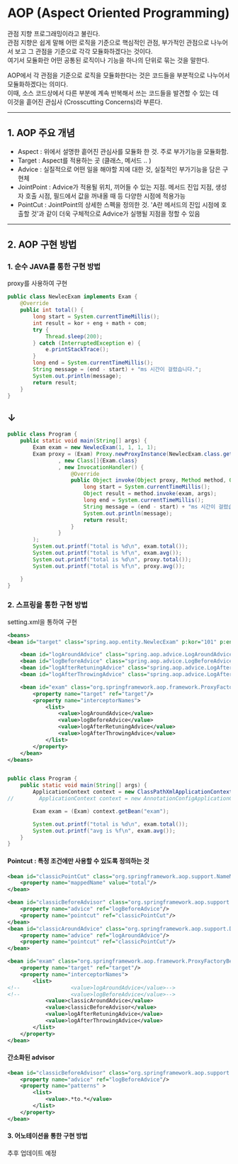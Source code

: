 # AOP (Aspect Oriented Programming)
관점 지향 프로그래밍이라고 불린다.   
관점 지향은 쉽게 말해 어떤 로직을 기준으로 핵심적인 관점, 부가적인 관점으로 나누어서 보고 그 관점을 기준으로 각각 모듈화하겠다는 것이다.   
여기서 모듈화란 어떤 공통된 로직이나 기능을 하나의 단위로 묶는 것을 말한다.

AOP에서 각 관점을 기준으로 로직을 모듈화한다는 것은 코드들을 부분적으로 나누어서 모듈화하겠다는 의미다.   
이때, 소스 코드상에서 다른 부분에 계속 반복해서 쓰는 코드들을 발견할 수 있는 데   
이것을 흩어진 관심사 (Crosscutting Concerns)라 부른다.

---

## 1. AOP 주요 개념
* Aspect : 위에서 설명한 흩어진 관심사를 모듈화 한 것. 주로 부가기능을 모듈화함.
* Target : Aspect를 적용하는 곳 (클래스, 메서드 .. )
* Advice : 실질적으로 어떤 일을 해야할 지에 대한 것, 실질적인 부가기능을 담은 구현체
* JointPoint : Advice가 적용될 위치, 끼어들 수 있는 지점. 메서드 진입 지점, 생성자 호출 시점, 필드에서 값을 꺼내올 때 등 다양한 시점에 적용가능
* PointCut : JointPoint의 상세한 스펙을 정의한 것. 'A란 메서드의 진입 시점에 호출할 것'과 같이 더욱 구체적으로 Advice가 실행될 지점을 정할 수 있음

---
## 2. AOP 구현 방법 

### 1. 순수 JAVA를 통한 구현 방법
proxy를 사용하여 구현
```java
public class NewlecExam implements Exam {
    @Override
    public int total() {
        long start = System.currentTimeMillis();
        int result = kor + eng + math + com;
        try {
            Thread.sleep(200);
        } catch (InterruptedException e) {
            e.printStackTrace();
        }
        long end = System.currentTimeMillis();
        String message = (end - start) + "ms 시간이 걸렸습니다.";
        System.out.println(message);
        return result;
    }
}
```
## ↓
```java
public class Program {
    public static void main(String[] args) {
        Exam exam = new NewlecExam(1, 1, 1, 1);
        Exam proxy = (Exam) Proxy.newProxyInstance(NewlecExam.class.getClassLoader()
                , new Class[]{Exam.class}
                , new InvocationHandler() {
                    @Override
                    public Object invoke(Object proxy, Method method, Object[] args) throws Throwable {
                        long start = System.currentTimeMillis();
                        Object result = method.invoke(exam, args);
                        long end = System.currentTimeMillis();
                        String message = (end - start) + "ms 시간이 걸렸습니다.";
                        System.out.println(message);
                        return result;
                    }
                }
        );
        System.out.printf("total is %d\n", exam.total());
        System.out.printf("total is %f\n", exam.avg());
        System.out.printf("total is %d\n", proxy.total());
        System.out.printf("total is %f\n", proxy.avg());

    }
}
```

### 2. 스프링을 통한 구현 방법
setting.xml을 통하여 구현
```xml
<beans>
<bean id="target" class="spring.aop.entity.NewlecExam" p:kor="101" p:eng="1" p:com="1" p:math="1"/>

    <bean id="logAroundAdvice" class="spring.aop.advice.LogAroundAdvice"/>
    <bean id="logBeforeAdvice" class="spring.aop.advice.LogBeforeAdvice"/>
    <bean id="logAfterRetuningAdvice" class="spring.aop.advice.LogAfterRetuningAdvice"/>
    <bean id="logAfterThrowingAdvice" class="spring.aop.advice.LogAfterThrowingAdvice"/>

    <bean id="exam" class="org.springframework.aop.framework.ProxyFactoryBean">
        <property name="target" ref="target"/>
        <property name="interceptorNames">
            <list>
                <value>logAroundAdvice</value>
                <value>logBeforeAdvice</value>
                <value>logAfterRetuningAdvice</value>
                <value>logAfterThrowingAdvice</value>
            </list>
        </property>
    </bean>
</beans>
```
```java

public class Program {
    public static void main(String[] args) {
        ApplicationContext context = new ClassPathXmlApplicationContext("spring/aop/setting.xml");
//        ApplicationContext context = new AnnotationConfigApplicationContext(NewlecDIConfig.class);

        Exam exam = (Exam) context.getBean("exam");

        System.out.printf("total is %d\n", exam.total());
        System.out.printf("avg is %f\n", exam.avg());
    }
}
```
#### Pointcut : 특정 조건에만 사용할 수 있도록 정의하는 것

```xml
<bean id="classicPointCut" class="org.springframework.aop.support.NameMatchMethodPointcut">
    <property name="mappedName" value="total"/>
</bean>

<bean id="classicBeforeAdvisor" class="org.springframework.aop.support.DefaultPointcutAdvisor">
    <property name="advice" ref="logBeforeAdvice"/>
    <property name="pointcut" ref="classicPointCut"/>
</bean>
<bean id="classicAroundAdvice" class="org.springframework.aop.support.DefaultPointcutAdvisor">
    <property name="advice" ref="logAroundAdvice"/>
    <property name="pointcut" ref="classicPointCut"/>
</bean>

<bean id="exam" class="org.springframework.aop.framework.ProxyFactoryBean">
    <property name="target" ref="target"/>
    <property name="interceptorNames">
        <list>
<!--                <value>logAroundAdvice</value>-->
<!--                <value>logBeforeAdvice</value>-->
            <value>classicAroundAdvice</value>
            <value>classicBeforeAdvisor</value>
            <value>logAfterRetuningAdvice</value>
            <value>logAfterThrowingAdvice</value>
        </list>
    </property>
</bean>
```
#### 간소화된 advisor
```xml
<bean id="classicBeforeAdvisor" class="org.springframework.aop.support.RegexpMethodPointcutAdvisor">
    <property name="advice" ref="logBeforeAdvice"/>
    <property name="patterns" >
        <list>
            <value>.*to.*</value>
        </list>
    </property>
</bean>
```
#### 3. 어노테이션을 통한 구현 방법
추후 업데이트 예정
